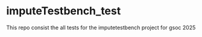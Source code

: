 # imputeTestbench_test

This repo consist the all tests for the imputetestbench project for gsoc 2025
